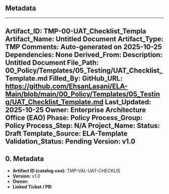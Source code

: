 ## Metadata
---
Artifact_ID: TMP-00-UAT_Checklist_Templa
Artifact_Name: Untitled Document
Artifact_Type: TMP
Comments: Auto-generated on 2025-10-25
Dependencies: None
Derived_From: 
Description: Untitled Document
File_Path: 00_Policy/Templates/05_Testing/UAT_Checklist_Template.md
Filled_By: 
GitHub_URL: https://github.com/EhsanLasani/ELA-Main/blob/main/00_Policy/Templates/05_Testing/UAT_Checklist_Template.md
Last_Updated: 2025-10-25
Owner: Enterprise Architecture Office (EAO)
Phase: Policy
Process_Group: Policy
Process_Step: N/A
Project_Name: 
Status: Draft
Template_Source: ELA-Template
Validation_Status: Pending
Version: v1.0
---
## 0. Metadata
- **Artifact ID (catalog.csv):** TMP-VAL-UAT-CHECKLIS
- **Version:** v1.0
- **Owner:** 
- **Linked Ticket / PR:** 

